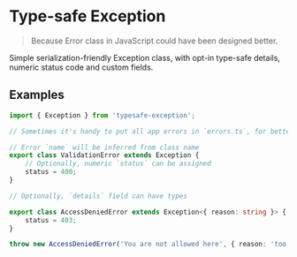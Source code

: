 # Type-safe Exception

> Because Error class in JavaScript could have been designed better.

Simple serialization-friendly Exception class, with opt-in type-safe details, numeric status code and custom fields.

## Examples

```ts
import { Exception } from 'typesafe-exception';

// Sometimes it's handy to put all app errors in `errors.ts`, for better centralization and visibility

// Error `name` will be inferred from class name
export class ValidationError extends Exception {
    // Optionally, numeric `status` can be assigned
    status = 400;
}

// Optionally, `details` field can have types

export class AccessDeniedError extends Exception<{ reason: string }> {
    status = 403;
}

throw new AccessDeniedError('You are not allowed here', { reason: 'too boring' });
```
